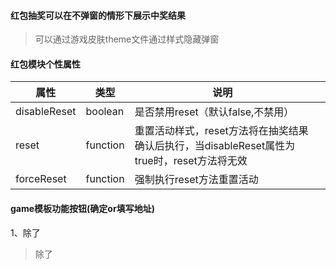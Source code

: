 #### 红包抽奖可以在不弹窗的情形下展示中奖结果

> 可以通过游戏皮肤theme文件通过样式隐藏弹窗



#### 红包模块个性属性

| 属性         | 类型     | 说明                                                         |      |
| ------------ | -------- | ------------------------------------------------------------ | ---- |
| disableReset | boolean  | 是否禁用reset（默认false,不禁用）                            |      |
| reset        | function | 重置活动样式，reset方法将在抽奖结果确认后执行，当disableReset属性为true时，reset方法将无效 |      |
| forceReset   | function | 强制执行reset方法重置活动                                    |      |

#### game模板功能按钮(确定or填写地址)

1、除了

> 除了


